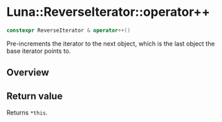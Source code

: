 # Luna::ReverseIterator::operator++

```c++
constexpr ReverseIterator & operator++()
```

Pre-increments the iterator to the next object, which is the last object the base iterator points to. 

## Overview


## Return value
Returns `*this`. 

